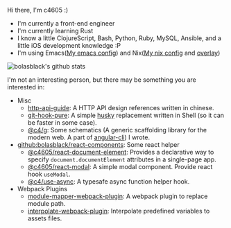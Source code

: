 Hi there, I'm c4605 :)

* I'm currently a front-end engineer
* I'm currently learning Rust
* I know a little ClojureScript, Bash, Python, Ruby, MySQL, Ansible, and a little iOS development knowledge :P
* I'm using Emacs([My emacs config](https://github.com/bolasblack/.emacsrc)) and Nix([My nix config](https://github.com/bolasblack/dotfiles/tree/master/nix) and [overlay](https://github.com/bolasblack/nix-overlay))

![bolasblack's github stats](https://github-readme-stats.vercel.app/api?username=bolasblack&show_icons=true)

I'm not an interesting person, but there may be something you are interested in:

* Misc
  * [http-api-guide](https://github.com/bolasblack/http-api-guide): A HTTP API design references written in chinese.
  * [git-hook-pure](https://github.com/bolasblack/git-hook-pure): A simple [husky](https://github.com/typicode/husky) replacement written in Shell (so it can be faster in some case).
  * [@c4/g](https://github.com/bolasblack/c4g): Some schematics (A generic scaffolding library for the modern web. A part of [angular-cli](https://github.com/angular/angular-cli/)) I wrote.
* [github:bolasblack/react-components](https://github.com/bolasblack/react-components): Some react helper
  * [@c4605/react-document-element](https://github.com/bolasblack/react-components/blob/master/packages/DocumentElement/README.mdx): Provides a declarative way to specify `document.documentElement` attributes in a single-page app.
  * [@c4605/react-modal](https://github.com/bolasblack/react-components/blob/master/packages/packages/Modal/README.mdx): A simple modal component. Provide react hook `useModal`.
  * [@c4/use-async](https://github.com/bolasblack/react-components/tree/develop/packages/useAsync): A typesafe async function helper hook.
* Webpack Plugins
  * [module-mapper-webpack-plugin](https://github.com/bolasblack/module-mapper-webpack-plugin): A webpack plugin to replace module path.
  * [interpolate-webpack-plugin](https://github.com/bolasblack/interpolate-webpack-plugin): Interpolate predefined variables to assets files.
